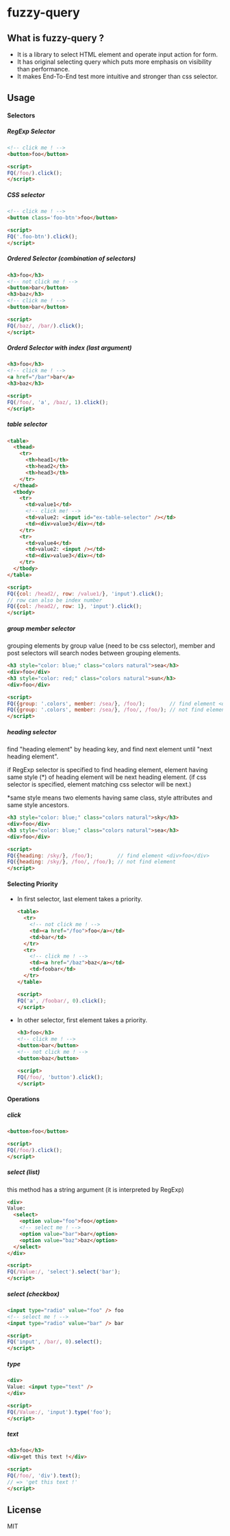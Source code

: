 fuzzy-query
===========

## What is fuzzy-query ?

- It is a library to select HTML element and operate input action for form.
- It has original selecting query which puts more emphasis on visibility than performance.
- It makes End-To-End test more intuitive and stronger than css selector.

## Usage

#### Selectors

##### RegExp Selector

  ```html
  <!-- click me ! -->
  <button>foo</button>

  <script>
  FQ(/foo/).click();
  </script>
  ```

##### CSS selector

  ```html
  <!-- click me ! -->
  <button class='foo-btn'>foo</button>

  <script>
  FQ('.foo-btn').click();
  </script>
  ```

##### Ordered Selector (combination of selectors)

  ```html
  <h3>foo</h3>
  <!-- not click me ! -->
  <button>bar</button>
  <h3>baz</h3>
  <!-- click me ! -->
  <button>bar</button>

  <script>
  FQ(/baz/, /bar/).click();
  </script>
  ```

##### Orderd Selector with index (last argument)

  ```html
  <h3>foo</h3>
  <!-- click me ! -->
  <a href="/bar">bar</a>
  <h3>baz</h3>

  <script>
  FQ(/foo/, 'a', /baz/, 1).click();
  </script>
  ```

##### table selector

  ```html
  <table>
    <thead>
      <tr>
        <th>head1</th>
        <th>head2</th>
        <th>head3</th>
      </tr>
    </thead>
    <tbody>
      <tr>
        <td>value1</td>
        <!-- click me! -->
        <td>value2: <input id="ex-table-selector" /></td>
        <td><div>value3</div></td>
      </tr>
      <tr>
        <td>value4</td>
        <td>value2: <input /></td>
        <td><div>value3</div></td>
      </tr>
    </tbody>
  </table>
  
  <script>
  FQ({col: /head2/, row: /value1/}, 'input').click();
  // row can also be index number
  FQ({col: /head2/, row: 1}, 'input').click();
  </script>
  ```

##### group member selector

grouping elements by group value (need to be css selector),
member and post selectors will search nodes between grouping elements.

  ```html
  <h3 style="color: blue;" class="colors natural">sea</h3>
  <div>foo</div>
  <h3 style="color: red;" class="colors natural">sun</h3>
  <div>foo</div>
  
  <script>
  FQ({group: '.colors', member: /sea/}, /foo/);        // find element <div>foo</div>
  FQ({group: '.colors', member: /sea/}, /foo/, /foo/); // not find element
  </script>
  ```

##### heading selector

find "heading element" by heading key,
and find next element until "next heading element".

if RegExp selector is specified to find heading element, element having same style (*) of heading element will be next heading element.
(if css selector is specified, element matching css selector will be next.)

*same style means two elements having same class, style attributes and
same style ancestors.

  ```html
  <h3 style="color: blue;" class="colors natural">sky</h3>
  <div>foo</div>
  <h3 style="color: blue;" class="colors natural">sea</h3>
  <div>foo</div>

  <script>
  FQ({heading: /sky/}, /foo/);        // find element <div>foo</div>
  FQ({heading: /sky/}, /foo/, /foo/); // not find element
  </script>
  ```

#### Selecting Priority

- In first selector, last element takes a priority.

  ```html
  <table>
    <tr>
      <!-- not click me ! -->
      <td><a href="/foo">foo</a></td>
      <td>bar</td>
    </tr>
    <tr>
      <!-- click me ! -->
      <td><a href="/baz">baz</a></td>
      <td>foobar</td>
    </tr>
  </table>

  <script>
  FQ('a', /foobar/, 0).click();
  </script>
  ```

- In other selector, first element takes a priority.

  ```html
  <h3>foo</h3>
  <!-- click me ! -->
  <button>bar</button>
  <!-- not click me ! -->
  <button>baz</button>

  <script>
  FQ(/foo/, 'button').click();
  </script>
  ```

#### Operations

##### click

  ```html
  <button>foo</button>

  <script>
  FQ(/foo/).click();
  </script>
  ```

##### select (list)

this method has a string argument (it is interpreted by RegExp)

  ```html
  <div>
  Value:
    <select>
      <option value="foo">foo</option>
      <!-- select me ! -->
      <option value="bar">bar</option>
      <option value="baz">baz</option>
    </select>
  </div>

  <script>
  FQ(/Value:/, 'select').select('bar');
  </script>
  ```

##### select (checkbox)

  ```html
  <input type="radio" value="foo" /> foo
  <!-- select me ! -->
  <input type="radio" value="bar" /> bar

  <script>
  FQ('input', /bar/, 0).select();
  </script>
  ```

##### type

  ```html
  <div>
  Value: <input type="text" />
  </div>

  <script>
  FQ(/Value:/, 'input').type('foo');
  </script>
  ```

##### text

  ```html
  <h3>foo</h3>
  <div>get this text !</div>

  <script>
  FQ(/foo/, 'div').text();
  // => 'get this text !'
  </script>
  ```

## License

MIT
